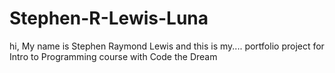# Stephen-R-Lewis-Luna
hi, My name is Stephen Raymond Lewis and this is my....
portfolio project for Intro to Programming course with Code the Dream

